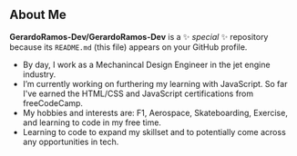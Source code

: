 ## About Me


**GerardoRamos-Dev/GerardoRamos-Dev** is a ✨ _special_ ✨ repository because its `README.md` (this file) appears on your GitHub profile.

- By day, I work as a Mechanincal Design Engineer in the jet engine industry. 
- I’m currently working on furthering my learning with JavaScript. So far I've earned the HTML/CSS and JavaScript certifications from freeCodeCamp.
- My hobbies and interests are: F1, Aerospace, Skateboarding, Exercise, and learning to code in my free time.
- Learning to code to expand my skillset and to potentially come across any opportunities in tech.
